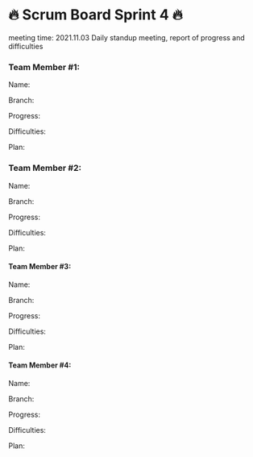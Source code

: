 # 🔥 Scrum Board Sprint 4 🔥
meeting time: 2021.11.03
Daily standup meeting, report of progress and difficulties




### Team Member #1:

Name:

Branch:

Progress:

Difficulties:

Plan:


### Team Member #2:

Name:

Branch:

Progress:

Difficulties:

Plan:

#### Team Member #3:

Name:

Branch:

Progress:

Difficulties:

Plan:


#### Team Member #4:

Name:

Branch:

Progress:

Difficulties:

Plan:



